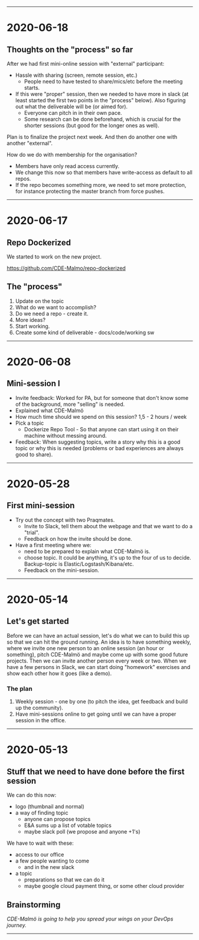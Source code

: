 
---
# 2020-06-18

## Thoughts on the "process" so far

After we had first mini-online session with "external" participant:

- Hassle with sharing (screen, remote session, etc.)
  - People need to have tested to share/mics/etc before the meeting starts.
- If this were "proper" session, then we needed to have more in slack (at least started the first two points in the "process" below). Also figuring out what the deliverable will be (or aimed for).
  - Everyone can pitch in in their own pace.
  - Some research can be done beforehand, which is crucial for the shorter sessions (but good for the longer ones as well).

Plan is to finalize the project next week. And then do another one with another "external".

How do we do with membership for the organisation?
- Members have only read access currently.
- We change this now so that members have write-access as default to all repos.
- If the repo becomes something more, we need to set more protection, for instance protecting the master branch from force pushes.

---
# 2020-06-17

## Repo Dockerized
We started to work on the new project.

https://github.com/CDE-Malmo/repo-dockerized

## The "process"
1. Update on the topic
2. What do we want to accomplish?
3. Do we need a repo - create it.
4. More ideas?
5. Start working.
6. Create some kind of deliverable - docs/code/working sw

---
# 2020-06-08

## Mini-session I
- Invite feedback: Worked for PA, but for someone that don't know some of the background, more "selling" is needed.
- Explained what CDE-Malmö
- How much time should we spend on this session?  1,5 - 2 hours / week
- Pick a topic
  - Dockerize Repo Tool - So that anyone can start using it on their machine without messing around.
- Feedback: When suggesting topics, write a story why this is a good topic or why this is needed (problems or bad experiences are always good to share).

---
# 2020-05-28

## First mini-session
- Try out the concept with two Praqmates.
  - Invite to Slack, tell them about the webpage and that we want to do a "trial".
  - Feedback on how the invite should be done.
- Have a first meeting where we:
  - need to be prepared to explain what CDE-Malmö is.
  - choose topic. It could be anything, it's up to the four of us to decide. Backup-topic is Elastic/Logstash/Kibana/etc.
  - Feedback on the mini-session.


---
# 2020-05-14

## Let's get started
Before we can have an actual session, let's do what we can to build this up so that we can hit the ground running. An idea is to have something weekly, where we invite one new person to an online session (an hour or something), pitch CDE-Malmö and maybe come up with some good future projects. Then we can invite another person every week or two. When we have a few persons in Slack, we can start doing "homework" exercises and show each other how it goes (like a demo).

### The plan
1. Weekly session - one by one (to pitch the idea, get feedback and build up the community).
1. Have mini-sessions online to get going until we can have a proper session in the office.

---
# 2020-05-13

## Stuff that we need to have done before the first session

We can do this now:
- logo (thumbnail and normal)
- a way of finding topic
  - anyone can propose topics
  - E&A sums up a list of votable topics
  - maybe slack poll (we propose and anyone +1's)

We have to wait with these:
- access to our office
- a few people wanting to come
  - and in the new slack
- a topic
  - preparations so that we can do it
  - maybe google cloud payment thing, or some other cloud provider

## Brainstorming
*CDE-Malmö is going to help you spread your wings on your DevOps journey.*

---
